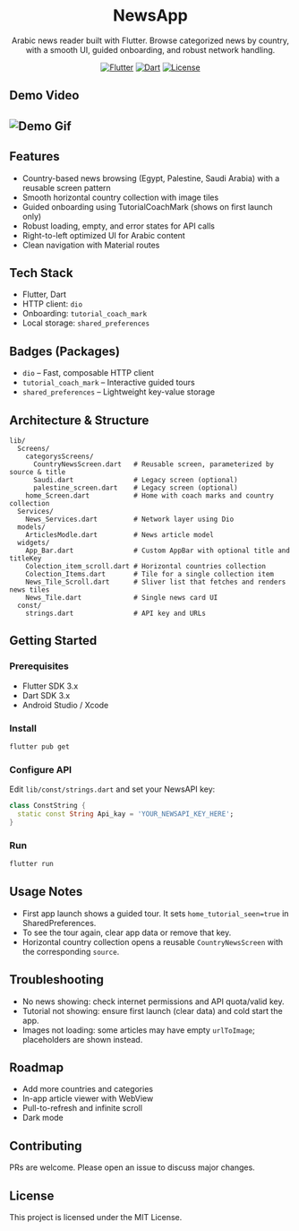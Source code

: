 <div align="center">

# NewsApp

Arabic news reader built with Flutter. Browse categorized news by country, with a smooth UI, guided onboarding, and robust network handling.

[![Flutter](https://img.shields.io/badge/Flutter-3.x-blue?logo=flutter)](https://flutter.dev)
[![Dart](https://img.shields.io/badge/Dart-3.x-0175C2?logo=dart)](https://dart.dev)
[![License](https://img.shields.io/badge/License-MIT-green.svg)](#license)

</div>

## Demo Video
![Demo Gif](https://s3.ezgif.com/tmp/ezgif-3f24c6809c0d77.gif)
---

## Features

- Country-based news browsing (Egypt, Palestine, Saudi Arabia) with a reusable screen pattern
- Smooth horizontal country collection with image tiles
- Guided onboarding using TutorialCoachMark (shows on first launch only)
- Robust loading, empty, and error states for API calls
- Right-to-left optimized UI for Arabic content
- Clean navigation with Material routes

## Tech Stack

- Flutter, Dart
- HTTP client: `dio`
- Onboarding: `tutorial_coach_mark`
- Local storage: `shared_preferences`

## Badges (Packages)

- `dio` – Fast, composable HTTP client
- `tutorial_coach_mark` – Interactive guided tours
- `shared_preferences` – Lightweight key-value storage

## Architecture & Structure

```
lib/
  Screens/
    categorysScreens/
      CountryNewsScreen.dart   # Reusable screen, parameterized by source & title
      Saudi.dart               # Legacy screen (optional)
      palestine_screen.dart    # Legacy screen (optional)
    home_Screen.dart           # Home with coach marks and country collection
  Services/
    News_Services.dart         # Network layer using Dio
  models/
    ArticlesModle.dart         # News article model
  widgets/
    App_Bar.dart               # Custom AppBar with optional title and titleKey
    Colection_item_scroll.dart # Horizontal countries collection
    Colection_Items.dart       # Tile for a single collection item
    News_Tile_Scroll.dart      # Sliver list that fetches and renders news tiles
    News_Tile.dart             # Single news card UI
  const/
    strings.dart               # API key and URLs
```

## Getting Started

### Prerequisites

- Flutter SDK 3.x
- Dart SDK 3.x
- Android Studio / Xcode

### Install

```bash
flutter pub get
```

### Configure API

Edit `lib/const/strings.dart` and set your NewsAPI key:

```dart
class ConstString {
  static const String Api_kay = 'YOUR_NEWSAPI_KEY_HERE';
}
```

### Run

```bash
flutter run
```

## Usage Notes

- First app launch shows a guided tour. It sets `home_tutorial_seen=true` in SharedPreferences.
- To see the tour again, clear app data or remove that key.
- Horizontal country collection opens a reusable `CountryNewsScreen` with the corresponding `source`.

## Troubleshooting

- No news showing: check internet permissions and API quota/valid key.
- Tutorial not showing: ensure first launch (clear data) and cold start the app.
- Images not loading: some articles may have empty `urlToImage`; placeholders are shown instead.

## Roadmap

- Add more countries and categories
- In-app article viewer with WebView
- Pull-to-refresh and infinite scroll
- Dark mode

## Contributing

PRs are welcome. Please open an issue to discuss major changes.

## License

This project is licensed under the MIT License.
